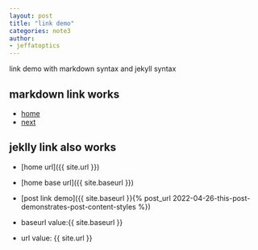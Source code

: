 ```yaml
---
layout: post
title: "link demo"
categories: note3
author:
- jeffatoptics
---
```


link demo with markdown syntax and jekyll syntax

## markdown link works 

- [home](../index.md) 
- [next](2002-04-21-test-date.md)


## jeklly link also works 


- [home url]({{ site.url }})

- [home base url]({{ site.baseurl }})

- [post link demo]({{ site.baseurl }}{% post_url 2022-04-26-this-post-demonstrates-post-content-styles %})

- baseurl value:{{ site.baseurl }}

- url value: {{ site.url }}
